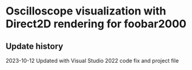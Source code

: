 # Oscilloscope visualization with Direct2D rendering for foobar2000

## Update history
2023-10-12 Updated with Visual Studio 2022 code fix and project file  
